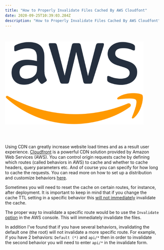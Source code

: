```yaml
---
title: "How to Properly Invalidate Files Cached By AWS Cloudfont"
date: 2020-09-25T10:39:03.284Z
description: "How to Properly Invalidate Files Cached By AWS Cloudfont"
---
```


<div style="display:flex;justify-content:center;padding-right:10%;padding-bottom:50px;padding-top:30px;">
    <img src="awslogo.svg"
            alt="Amazon Web Services Logo"
            style="margin:0;"
            />
</div>

Using CDN can greatly increase website load times and as a result user experience. [Cloudfront](https://aws.amazon.com/cloudfront/?nc=sn&loc=1) is a powerful CDN solution provided by Amazon Web Services (AWS). You can control origin requests cache by defining which routes (called behaviors in AWS) to cache and whether to cache headers, query parameters etc. And of course you can specify for how long to cache the requests. You can read more on how to set up a distribution and customize behaviors [here](https://docs.aws.amazon.com/AmazonCloudFront/latest/DeveloperGuide/controlling-origin-requests.html).

Sometimes you will need to reset the cache on certain routes, for instance, after deployment. It is important to keep in mind that if you change the cache TTL setting in a specific behavior this [will not immediately](https://docs.aws.amazon.com/AmazonCloudFront/latest/DeveloperGuide/RemovingObjects.html) invalidate the cache.

The proper way to invalidate a specific route would be to use the `Invalidate` [option](https://docs.aws.amazon.com/AmazonCloudFront/latest/DeveloperGuide/Invalidation.html) in the AWS console. This will immediately invalidate the files.

In addition I've found that if you have several behaviors, invalidating the default one (the root) will not invalidate a more specific route. For example, if you have 2 behaviors: `Default (*)` and `api/*` then in order to invalidate the second behavior you will need to enter `api/*` in the invalidate form.
